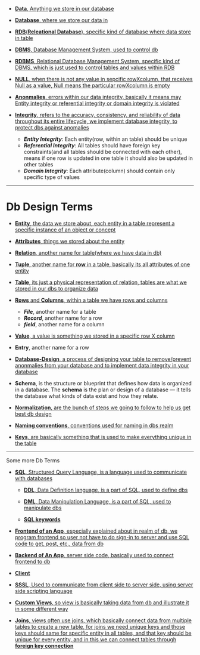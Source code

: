 - [**Data**, Anything we store in our database](https://youtu.be/ztHopE5Wnpc?si=eoUg1gaqL-Hm5HJM&t=4437)

- [**Database**, where we store our data in](https://youtu.be/ztHopE5Wnpc?si=ERdxNb45_NF640Ab&t=4447)

- [**RDB**(**Releational Database**), specific kind of database where data store in table](https://youtu.be/ztHopE5Wnpc?si=JNsPqiFDxmEe_2g5&t=4457)

-  [**DBMS**, Database Management System, used to control db ](https://youtu.be/ztHopE5Wnpc?si=XPIQEcmPE2fAJm1o&t=4477)

- [**RDBMS**, Relational Database Management System, specific kind of DBMS, which is just used to control tables and values within RDB](https://youtu.be/ztHopE5Wnpc?si=WC3vUlwze6Zd2VMO&t=4482)


- [**NULL**, when there is not any value in sepcific rowXcolumn, that receives Null as a value, Null means the particular rowXcolumn is empty](https://youtu.be/ztHopE5Wnpc?si=bcmIw-FfGGV1NsVW&t=4507)

- [**Anonmalies**, errors within our data integrity, basically it means may Entity integrity or referential integrity or domain integrity is violated](https://youtu.be/ztHopE5Wnpc?si=5C25boes78XH3zQc&t=4577)

- [**Integrity**, refers to the accuracy, consistency, and reliability of data throughout its entire lifecycle, we implement database integrity, to protect dbs against anomalies](https://youtu.be/ztHopE5Wnpc?si=0b5EGKV-ht6jXUTu&t=4617)
    - ***Entity Integrity***: Each entity(row, within an table) should be unique
    - ***Referential Integrity***: All tables should have foreign key constraints(and all tables should be connected with each other), means if one row is updated in one table it should also be updated in other tables
    - ***Domain Integrity***: Each attribute(column) should contain only specific type of values

-----

# Db Design Terms
- [**Entity**, the data we store about, each entity in a table represent a specific instance of an object or concept](https://youtu.be/ztHopE5Wnpc?si=n-St1yE1DWHiM3H-&t=4701)

- [**Attributes**, things we stored about the entity](https://youtu.be/ztHopE5Wnpc?si=SdYSBg4pDWLtYzdo&t=4727)

- [**Relation**, another name for table(where we have data in db)](https://youtu.be/ztHopE5Wnpc?si=NKTstD633byAPNwW&t=4747)

- [**Tuple**, another name for **row** in a table, basically its all attributes of one entity](https://youtu.be/ztHopE5Wnpc?si=6lBr3FUiU30j23nl&t=4797)

- [**Table**, its just a physical representation of relation, tables are what we stored in our dbs to organize data](https://youtu.be/ztHopE5Wnpc?si=tx_ow3eKGy3ITWb-&t=4877)

- [**Rows** and **Columns**, within a table we have rows and columns](https://youtu.be/ztHopE5Wnpc?si=II38UyqlGrVN8we3&t=4887)

    - ***File***, another name for a table
    - ***Record***, another name for a row
    - ***field***, another name for a column

- [**Value**, a value is something we stored in a specific row X column](https://youtu.be/ztHopE5Wnpc?si=psuxfmY0XCjWPI-h&t=4967)

- **Entry**, another name for a row 

- [**Database-Design**, a process of designing your table to remove/prevent anonmalies from your database and to implement data integrity in your database](https://youtu.be/ztHopE5Wnpc?si=CZ64ZwSvR2_vt7LI&t=5027)

- **Schema**, is the structure or blueprint that defines how data is organized in a database. The **schema** is the plan or design of a database — it tells the database what kinds of data exist and how they relate.

- [**Normalization**, are the bunch of steps we going to follow to help us get best db design](https://youtu.be/ztHopE5Wnpc?si=9Br4PcXxPypqf1ui&t=5057)

- [**Naming conventions**, conventions used for naming in dbs realm](https://youtu.be/ztHopE5Wnpc?si=xBrYiF913NRZh66Y&t=5087)

- [**Keys**, are basically something that is used to make everything unique in the table](https://youtu.be/ztHopE5Wnpc?si=ru6AVi5qUQn8uYS4&t=5117)

----

Some more Db Terms

- [**SQL**, Structured Query Language, is a language used to communicate with databases](https://youtu.be/ztHopE5Wnpc?si=7wvJ4yU0e9GvP1tI&t=5167)

    - [**DDL**, Data Definition language, is a part of SQL, used to define dbs](https://youtu.be/ztHopE5Wnpc?si=HqqEykd2W8aDi8_r&t=5347)

    - [**DML**, Data Manipulation Language, is a part of SQL, used to manipulate dbs](https://youtu.be/ztHopE5Wnpc?si=4kqiRUQRjT3ICUDw&t=5367)


    - [**SQL keywords**](https://youtu.be/ztHopE5Wnpc?si=uSvDZupiv-72JdrB&t=5387)

- [**Frontend of an App**, especially explained about in realm of db, we program frontend so user not have to do sign-in to server and use SQL code to get, post, etc., data from db](https://youtu.be/ztHopE5Wnpc?si=VTTBIOXXcKnjBCir)

- [**Backend of An App**, server side code, basically used to connect frontend to db](https://youtu.be/ztHopE5Wnpc?si=_ssuVrwhVGIPl7-R&t=5467)

- [**Client**](https://youtu.be/ztHopE5Wnpc?si=rZcQxvEh1WdGILvd&t=5597)

- [**SSSL**, Used to communicate from client side to server side, using server side scripting language](https://youtu.be/ztHopE5Wnpc?si=FSFbX9ahUNZpqhUL&t=5657)

- [**Custom Views**, so view is basically taking data from db and illustrate it in some different way](https://youtu.be/ztHopE5Wnpc?si=mvKZfvQijsOdN73H&t=5687)

-  [**Joins**, views often use joins, which basically connect data from multiple tables to create a new table, for joins we need unique keys and those keys should same for specific entity in all tables, and that key should be unique for every entity, and in this we can connect tables through **foreign key connection**](https://youtu.be/ztHopE5Wnpc?si=KQB10KSB0sUpFfMz&t=5757)